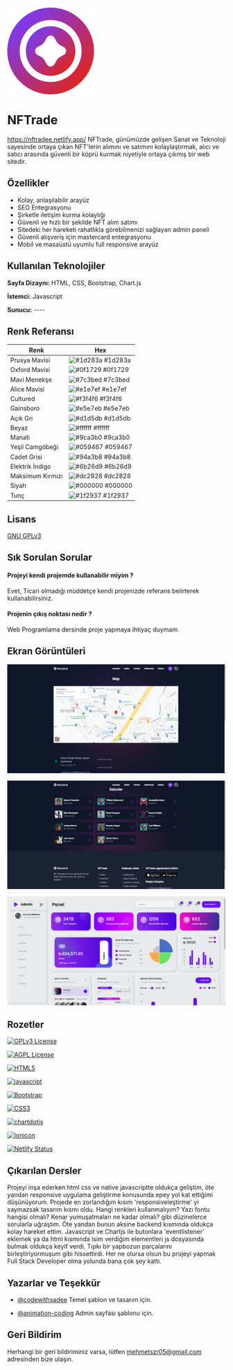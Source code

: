 
![Logo](https://raw.githubusercontent.com/KeyBoarT/NFTrade/c9dd571e572acf52a433eb2e93da36d71c54d422/assets/logo-big.svg)

    
# NFTrade
https://nftradee.netlify.app/
NFTrade, günümüzde gelişen Sanat ve Teknoloji sayesinde ortaya çıkan NFT'lerin alımını ve satımını kolaylaştırmak, alıcı ve satıcı arasında güvenli bir köprü kurmak niyetiyle ortaya çıkmış bir web sitedir.

## Özellikler

- Kolay, anlaşılabilir arayüz
- SEO Entegrasyonu
- Şirketle iletişim kurma kolaylığı
- Güvenli ve hızlı bir şekilde NFT alım satımı
- Sitedeki her hareketi rahatlıkla görebilmenizi sağlayan admin paneli
- Güvenli alışveriş için mastercard entegrasyonu
- Mobil ve masaüstü uyumlu full responsive arayüz

  
## Kullanılan Teknolojiler

**Sayfa Dizaynı:** HTML, CSS, Bootstrap, Chart.js

**İstemci:** Javascript

**Sunucu:** ----
## Renk Referansı

| Renk             | Hex                                                                |
| ----------------- | ------------------------------------------------------------------ |
| Prusya Mavisi | ![#1d283a](https://via.placeholder.com/10/1d283a?text=+) #1d283a |
| Oxford Mavisi | ![#0f1729](https://via.placeholder.com/10/0f1729?text=+) #0f1729 |
| Mavi Menekşe | ![#7c3bed](https://via.placeholder.com/10/7c3bed?text=+)  #7c3bed |
| Alice Mavisi | ![#e1e7ef](https://via.placeholder.com/10/e1e7ef?text=+) #e1e7ef | 
| Cultured | ![#f3f4f6](https://via.placeholder.com/10/f3f4f6?text=+) #f3f4f6 | 
| Gainsboro | ![#e5e7eb](https://via.placeholder.com/10/e5e7eb?text=+) 	#e5e7eb | 
| Açık Gri | ![#d1d5db](https://via.placeholder.com/10/d1d5db?text=+) #d1d5db | 
| Beyaz | ![#ffffff](https://via.placeholder.com/10/ffffff?text=+) 	#ffffff | 
| Manati | ![#9ca3b0](https://via.placeholder.com/10/9ca3b0?text=+) #9ca3b0 | 
| Yeşil Camgöbeği | ![#059467](https://via.placeholder.com/10/059467?text=+) #059467 | 
| Cadet Grisi | ![#94a3b8](https://via.placeholder.com/10/94a3b8?text=+) #94a3b8 | 
| Elektrik İndigo | ![#6b26d9](https://via.placeholder.com/10/6b26d9?text=+) #6b26d9 | 
| Maksimum Kırmızı | ![#dc2828](https://via.placeholder.com/10/dc2828?text=+) #dc2828 | 
| Siyah | ![#000000](https://via.placeholder.com/10/000000?text=+) #000000| 
| Tunç | ![#1f2937](https://via.placeholder.com/10/1f2937?text=+) #1f2937| 

## Lisans

[GNU GPLv3](https://choosealicense.com/licenses/gpl-3.0/)

  
## Sık Sorulan Sorular

#### Projeyi kendi projemde kullanabilir miyim ?
Evet, Ticari olmadığı müddetçe kendi projenizde referans belirterek kullanabilirsiniz.

#### Projenin çıkış noktası nedir ?

Web Programlama dersinde proje yapmaya ihtiyaç duymam.

  
## Ekran Görüntüleri

![Uygulama Ekran Görüntüsü](https://github.com/KeyBoarT/NFTrade/blob/main/screenshots/nftrade-contact.png?raw=true)

![Uygulama Ekran Görüntüsü](https://github.com/KeyBoarT/NFTrade/blob/main/screenshots/nftrade-sellers.png?raw=true)

![Uygulama Ekran Görüntüsü](https://github.com/KeyBoarT/NFTrade/blob/main/screenshots/nftrade-admin.png?raw=true)
## Rozetler

[![GPLv3 License](https://img.shields.io/badge/License-GPL%20v3-yellow.svg)](https://opensource.org/licenses/)

[![AGPL License](https://img.shields.io/badge/license-AGPL-blue.svg)](http://www.gnu.org/licenses/agpl-3.0)

[![HTML5](https://img.shields.io/badge/HTML5-E34F26?style=for-the-badge&logo=html5&logoColor=white)]()

[![javascript](https://img.shields.io/badge/JavaScript-323330?style=for-the-badge&logo=javascript&logoColor=F7DF1E)]()

[![Bootstrap](https://img.shields.io/badge/Bootstrap-563D7C?style=for-the-badge&logo=bootstrap&logoColor=white)]()

[![CSS3](https://img.shields.io/badge/CSS3-1572B6?style=for-the-badge&logo=css3&logoColor=white)]()

[![chartdotjs](https://img.shields.io/badge/Chart%20js-FF6384?style=for-the-badge&logo=chartdotjs&logoColor=white)]()

[![Ionicon](https://img.shields.io/badge/Font_Awesome-339AF0?style=for-the-badge&logo=fontawesome&logoColor=white)]()

[![Netlify Status](https://api.netlify.com/api/v1/badges/26bd7052-9ce8-4bb8-b063-fb81811ce938/deploy-status)](https://app.netlify.com/sites/nftradee/deploys)

## Çıkarılan Dersler

Projeyi inşa ederken html css ve native javascriptte oldukça geliştim, öte yandan responsive uygulama geliştirme konusunda epey yol kat ettiğimi düşünüyorum. Projede en zorlandığım kısım 'responsiveleştirme' yi saymazsak tasarım kısmı oldu. Hangi renkleri kullanmalıyım? Yazı fontu hangisi olmalı? Kenar yumuşatmaları ne kadar olmalı? gibi düzinelerce sorularla uğraştım. Öte yandan bunun aksine backend kısmında oldukça kolay hareket ettim. Javascript ve Chartjs ile butonlara 'eventlistener' eklemek ya da html kısmında isim verdiğim elementleri js dosyasında bulmak oldukça keyif verdi. Tıpkı bir yapbozun parçalarını birleştiriyormuşum gibi hissettirdi. Her ne olursa olsun bu projeyi yapmak Full Stack Developer olma yolunda bana çok şey kattı.
  
## Yazarlar ve Teşekkür

- [@codewithsadee](https://github.com/codewithsadee) Temel şablon ve tasarım için.

- [@animation-coding](https://github.com/animation-coding) Admin sayfası şablonu için.

  
## Geri Bildirim

Herhangi bir geri bildiriminiz varsa, lütfen mehmetszr05@gmail.com adresinden bize ulaşın.

  
